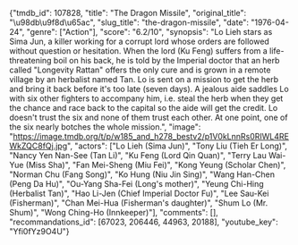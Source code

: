 {"tmdb_id": 107828, "title": "The Dragon Missile", "original_title": "\u98db\u9f8d\u65ac", "slug_title": "the-dragon-missile", "date": "1976-04-24", "genre": ["Action"], "score": "6.2/10", "synopsis": "Lo Lieh stars as Sima Jun, a killer working for a corrupt lord whose orders are followed without question or hesitation. When the lord (Ku Feng) suffers from a life-threatening boil on his back, he is told by the Imperial doctor that an herb called \"Longevity Rattan\" offers the only cure and is grown in a remote village by an herbalist named Tan. Lo is sent on a mission to get the herb and bring it back before it's too late (seven days). A jealous aide saddles Lo with six other fighters to accompany him, i.e. steal the herb when they get the chance and race back to the capital so the aide will get the credit. Lo doesn't trust the six and none of them trust each other. At one point, one of the six nearly botches the whole mission.", "image": "https://image.tmdb.org/t/p/w185_and_h278_bestv2/p1V0kLnnRs0RIWL4REWkZQC8fQj.jpg", "actors": ["Lo Lieh (Sima Jun)", "Tony Liu (Tieh Er Long)", "Nancy Yen Nan-See (Tan Li)", "Ku Feng (Lord Qin Quan)", "Terry Lau Wai-Yue (Miss Sha)", "Fan Mei-Sheng (Miu Fei)", "Kong Yeung (Scholar Chen)", "Norman Chu (Fang Song)", "Ko Hung (Niu Jin Sing)", "Wang Han-Chen (Peng Da Hu)", "Ou-Yang Sha-Fei (Long's mother)", "Yeung Chi-Hing (Herbalist Tan)", "Hao Li-Jen (Chief Imperial Doctor Fu)", "Lee Sau-Kei (Fisherman)", "Chan Mei-Hua (Fisherman's daughter)", "Shum Lo (Mr. Shum)", "Wong Ching-Ho (Innkeeper)"], "comments": [], "recommandations_id": [67023, 206446, 44963, 20188], "youtube_key": "Yfi0fYz9O4U"}